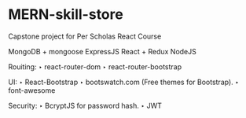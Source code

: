 # MERN-skill-store

Capstone project for Per Scholas React Course

MongoDB + mongoose
ExpressJS
React + Redux
NodeJS

Rouiting:
‣ react-router-dom
‣ react-router-bootstrap

UI:
‣ React-Bootstrap
‣ bootswatch.com (Free themes for Bootstrap).
‣ font-awesome

Security:
‣ BcryptJS for password hash.
‣ JWT
